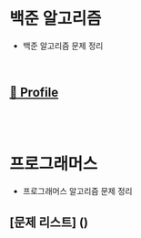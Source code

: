 # 백준 알고리즘

- 백준 알고리즘 문제 정리

<br>

## [📗 Profile](https://solved.ac/profile/rlawjdehd155)

<br>
<br>

# 프로그래머스

- 프로그래머스 알고리즘 문제 정리

## [문제 리스트] ()

<br>
